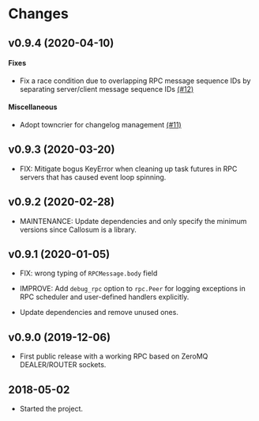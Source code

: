 Changes
=======

v0.9.4 (2020-04-10)
-------------------

#### Fixes
* Fix a race condition due to overlapping RPC message sequence IDs by separating server/client message sequence IDs [(#12)](https://github.com/lablup/callosum/issues/12)

#### Miscellaneous
* Adopt towncrier for changelog management [(#11)](https://github.com/lablup/callosum/issues/11)

v0.9.3 (2020-03-20)
-------------------

* FIX: Mitigate bogus KeyError when cleaning up task futures in RPC servers that has caused event
  loop spinning.

v0.9.2 (2020-02-28)
-------------------

* MAINTENANCE: Update dependencies and only specify the minimum versions since
  Callosum is a library.

v0.9.1 (2020-01-05)
-------------------

* FIX: wrong typing of `RPCMessage.body` field

* IMPROVE: Add `debug_rpc` option to `rpc.Peer` for logging exceptions in RPC
  scheduler and user-defined handlers explicitly.

* Update dependencies and remove unused ones.

v0.9.0 (2019-12-06)
-------------------

* First public release with a working RPC based on ZeroMQ DEALER/ROUTER sockets.

2018-05-02
----------

* Started the project.
